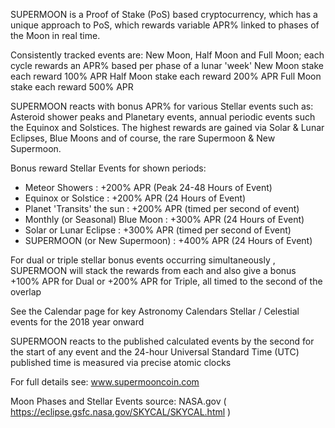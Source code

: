 SUPERMOON is a Proof of Stake (PoS) based cryptocurrency, which has a unique approach to PoS, which rewards variable APR% linked to phases of the Moon in real time. 

Consistently tracked events are: New Moon, Half Moon and Full Moon; each cycle rewards an APR% based per phase of a lunar 'week'
New Moon stake each reward 100% APR 
Half Moon stake each reward 200% APR 
Full Moon stake each reward 500% APR

SUPERMOON reacts with bonus APR% for various Stellar events such as: Asteroid shower peaks and Planetary events, annual periodic events such the Equinox and Solstices. The highest rewards are gained via Solar & Lunar Eclipses, Blue Moons and of course, the rare Supermoon & New Supermoon.

Bonus reward Stellar Events for shown periods:
* Meteor Showers : +200% APR (Peak 24-48 Hours of Event)
* Equinox or Solstice : +200% APR (24 Hours of Event)
* Planet 'Transits' the sun : +200% APR (timed per second of event)
* Monthly (or Seasonal) Blue Moon : +300% APR (24 Hours of Event)
* Solar or Lunar Eclipse : +300% APR (timed per second of Event)
* SUPERMOON (or New Supermoon) : +400% APR (24 Hours of Event)

For dual or triple stellar bonus events occurring simultaneously , SUPERMOON will stack the rewards from each and also give a bonus +100% APR for Dual or +200% APR for Triple, all timed to the second of the overlap

See the Calendar page for key Astronomy Calendars Stellar / Celestial events for the 2018 year onward 

SUPERMOON reacts to the published calculated events by the second for the start of any event and the 24-hour Universal Standard Time (UTC) published time is measured via precise atomic clocks

For full details see: www.supermooncoin.com

Moon Phases and Stellar Events source: NASA.gov  ( https://eclipse.gsfc.nasa.gov/SKYCAL/SKYCAL.html )

